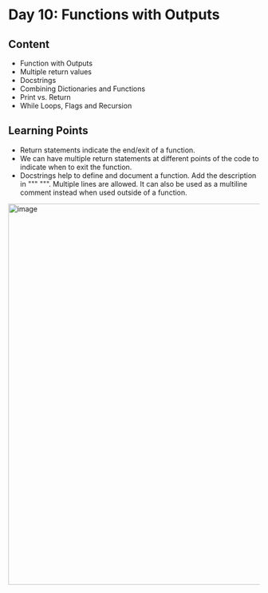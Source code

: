 # Day 10: Functions with Outputs
## Content
* Function with Outputs
* Multiple return values
* Docstrings
* Combining Dictionaries and Functions
* Print vs. Return
* While Loops, Flags and Recursion

## Learning Points
* Return statements indicate the end/exit of a function.
* We can have multiple return statements at different points of the code to indicate when to exit the function.
* Docstrings help to define and document a function. Add the description in """  """. Multiple lines are allowed. It can also be used as a multiline comment instead when used outside of a function.
<img width="764" alt="image" src="https://user-images.githubusercontent.com/59497250/205427694-24d4e043-0a4e-4220-bae5-7b3ca0f12310.png">

